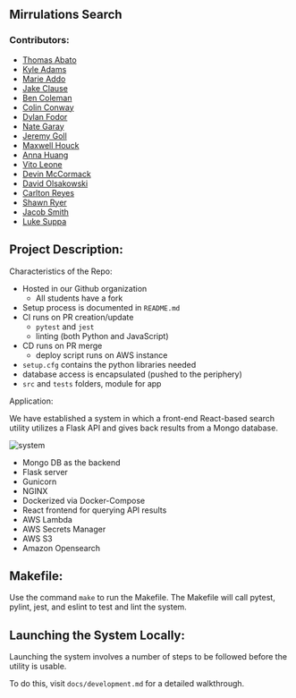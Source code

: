 ## Mirrulations Search

### Contributors: 

* [Thomas Abato](https://www.linkedin.com/in/thomasabato/)
* [Kyle Adams](https://www.linkedin.com/in/kyleadams12/)
* [Marie Addo](https://www.linkedin.com/in/marie-stella-0779a417b/)
* [Jake Clause](https://www.linkedin.com/in/jake-clause-56396a252/)
* [Ben Coleman](https://www.linkedin.com/in/moraviancoleman/)
* [Colin Conway](https://www.linkedin.com/in/colin-conway-ba2b4620a/)
* [Dylan Fodor](https://www.linkedin.com/in/dylan-fodor/)
* [Nate Garay](https://www.linkedin.com/in/nathan-garay-642709252/)
* [Jeremy Goll](https://www.linkedin.com/in/jeremy-goll-85b699253/)
* [Maxwell Houck](www.linkedin.com/in/maxwell-houck-90750a239/)
* [Anna Huang](https://www.linkedin.com/in/anna-huang-73b9b4252/)
* [Vito Leone](https://www.linkedin.com/in/vito-leone/)
* [Devin McCormack](https://www.linkedin.com/in/devin-mccormack-6a8214226/)
* [David Olsakowski](https://www.linkedin.com/in/david-olsakowski-096144257/)
* [Carlton Reyes](https://www.linkedin.com/in/carlton-reyes-9b22b01aa/)
* [Shawn Ryer](https://www.linkedin.com/in/shawn-ryer-914354227/)
* [Jacob Smith](https://www.linkedin.com/in/jacob-smith-a12842205/)
* [Luke Suppa](https://www.linkedin.com/in/luke-suppa-593b0b254/) 


## Project Description:

Characteristics of the Repo:

* Hosted in our Github organization
   * All students have a fork
* Setup process is documented in `README.md`
* CI runs on PR creation/update
  * `pytest` and `jest`
  * linting (both Python and JavaScript)
* CD runs on PR merge
  * deploy script runs on AWS instance
* `setup.cfg` contains the python libraries needed
* database access is encapsulated (pushed to the periphery)
* `src` and `tests` folders, module for app

Application:

We have established a system in which a front-end React-based search utility utilizes a Flask API and gives back results from a Mongo database.

![system](https://i.ibb.co/grvd3Y2/architecture.png)

* Mongo DB as the backend
* Flask server
* Gunicorn
* NGINX
* Dockerized via Docker-Compose
* React frontend for querying API results
* AWS Lambda
* AWS Secrets Manager
* AWS S3
* Amazon Opensearch

## Makefile:
Use the command `make` to run the Makefile. The Makefile will call pytest, pylint, jest, and eslint
to test and lint the system.  

## Launching the System Locally:
Launching the system involves a number of steps to be followed before the utility is usable.

To do this, visit `docs/development.md` for a detailed walkthrough.